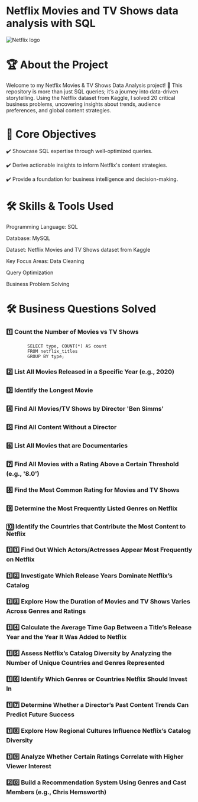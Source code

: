#     Netflix Movies and TV Shows data analysis with SQL


![Netflix logo](https://github.com/user-attachments/assets/85f586f0-4b94-4ea4-835e-928edad07b1a)

# 🏆 About the Project

Welcome to my Netflix Movies & TV Shows Data Analysis project! 🚀
This repository is more than just SQL queries; it’s a journey into data-driven storytelling. Using the Netflix dataset from Kaggle, I solved 20 critical business problems, uncovering insights about trends, audience preferences, and global content strategies.

# 🎯 Core Objectives

✔️ Showcase SQL expertise through well-optimized queries. 

✔️ Derive actionable insights to inform Netflix's content strategies.

✔️ Provide a foundation for business intelligence and decision-making.

# 🛠️ Skills & Tools Used

Programming Language: SQL

Database: MySQL 

Dataset: Netflix Movies and TV Shows dataset from Kaggle

Key Focus Areas:
Data Cleaning 
            
Query Optimization
            
Business Problem Solving

# 🛠️ Business Questions Solved

### 1️⃣ Count the Number of Movies vs TV Shows  
            SELECT type, COUNT(*) AS count  
            FROM netflix_titles  
            GROUP BY type;

### 2️⃣ List All Movies Released in a Specific Year (e.g., 2020)  
### 3️⃣ Identify the Longest Movie  
### 4️⃣ Find All Movies/TV Shows by Director 'Ben Simms'  
### 5️⃣ Find All Content Without a Director  
### 6️⃣ List All Movies that are Documentaries  

### 7️⃣ Find All Movies with a Rating Above a Certain Threshold (e.g., '8.0')  
### 8️⃣ Find the Most Common Rating for Movies and TV Shows  
### 9️⃣ Determine the Most Frequently Listed Genres on Netflix  
### 🔟 Identify the Countries that Contribute the Most Content to Netflix  
### 1️⃣1️⃣ Find Out Which Actors/Actresses Appear Most Frequently on Netflix  
### 1️⃣2️⃣ Investigate Which Release Years Dominate Netflix’s Catalog  
### 1️⃣3️⃣ Explore How the Duration of Movies and TV Shows Varies Across Genres and Ratings  
### 1️⃣4️⃣ Calculate the Average Time Gap Between a Title’s Release Year and the Year It Was Added to Netflix  

### 1️⃣5️⃣ Assess Netflix’s Catalog Diversity by Analyzing the Number of Unique Countries and Genres Represented  
### 1️⃣6️⃣ Identify Which Genres or Countries Netflix Should Invest In  
### 1️⃣7️⃣ Determine Whether a Director’s Past Content Trends Can Predict Future Success  
### 1️⃣8️⃣ Explore How Regional Cultures Influence Netflix’s Catalog Diversity  
### 1️⃣9️⃣ Analyze Whether Certain Ratings Correlate with Higher Viewer Interest  
### 2️⃣0️⃣ Build a Recommendation System Using Genres and Cast Members (e.g., Chris Hemsworth)  
 

